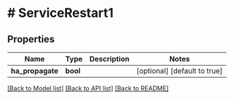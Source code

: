 # # ServiceRestart1

## Properties

Name | Type | Description | Notes
------------ | ------------- | ------------- | -------------
**ha_propagate** | **bool** |  | [optional] [default to true]

[[Back to Model list]](../../README.md#models) [[Back to API list]](../../README.md#endpoints) [[Back to README]](../../README.md)
